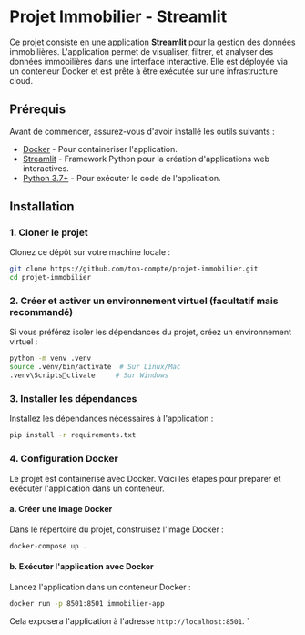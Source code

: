 
# Projet Immobilier - Streamlit

Ce projet consiste en une application **Streamlit** pour la gestion des données immobilières. L'application permet de visualiser, filtrer, et analyser des données immobilières dans une interface interactive. Elle est déployée via un conteneur Docker et est prête à être exécutée sur une infrastructure cloud.

## Prérequis

Avant de commencer, assurez-vous d'avoir installé les outils suivants :

- [Docker](https://www.docker.com/get-started) - Pour containeriser l'application.
- [Streamlit](https://streamlit.io/) - Framework Python pour la création d'applications web interactives.
- [Python 3.7+](https://www.python.org/downloads/) - Pour exécuter le code de l'application.

## Installation

### 1. Cloner le projet
Clonez ce dépôt sur votre machine locale :

```bash
git clone https://github.com/ton-compte/projet-immobilier.git
cd projet-immobilier
```

### 2. Créer et activer un environnement virtuel (facultatif mais recommandé)
Si vous préférez isoler les dépendances du projet, créez un environnement virtuel :

```bash
python -m venv .venv
source .venv/bin/activate  # Sur Linux/Mac
.venv\Scriptsctivate     # Sur Windows
```

### 3. Installer les dépendances
Installez les dépendances nécessaires à l'application :

```bash
pip install -r requirements.txt
```

### 4. Configuration Docker

Le projet est containerisé avec Docker. Voici les étapes pour préparer et exécuter l'application dans un conteneur.

#### a. Créer une image Docker

Dans le répertoire du projet, construisez l'image Docker :

```bash
docker-compose up .
```

#### b. Exécuter l'application avec Docker

Lancez l'application dans un conteneur Docker :

```bash
docker run -p 8501:8501 immobilier-app
```

Cela exposera l'application à l'adresse `http://localhost:8501`.
`
